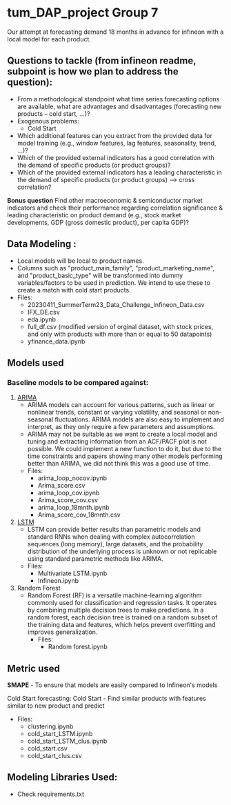 # tum_DAP_project Group 7
Our attempt at forecasting demand 18 months in advance for infineon with a local model for each product.

## Questions to tackle (from infineon readme, subpoint is how we plan to address the question):
- From a methodological standpoint what time series forecasting options are available, what are advantages and disadvantages (forecasting new products – cold start, …)?
 - Exogenous problems:
    - Cold Start 
- Which additional features can you extract from the provided data for model training (e.g., window features, lag features, seasonality, trend, …)?
- Which of the provided external indicators has a good correlation with the demand of specific products (or product groups)?
- Which of the provided external indicators has a leading characteristic in the demand of specific products (or product groups) --> cross correlation?

**Bonus question**
Find other macroeconomic & semiconductor market indicators and check their performance regarding correlation significance & leading characteristic on product demand (e.g., stock market developments, GDP (gross domestic product), per capita GDP)?

## Data Modeling :
- Local models will be local to product names.
- Columns such as "product_main_family", "product_marketing_name", and "product_basic_type" will be transformed into dummy variables/factors to be used in prediction. We intend to use these to create a match with cold start products.
- Files:
  - 20230411_SummerTerm23_Data_Challenge_Infineon_Data.csv 
  - IFX_DE.csv
  - eda.ipynb
  - full_df.csv (modified version of orginal dataset, with stock prices, and only with products with more than or equal to 50 datapoints)
  - yfinance_data.ipynb

## Models used
### Baseline models to be compared against:
1. [ARIMA](https://www.linkedin.com/advice/3/what-advantages-disadvantages-arima-models-forecasting#:~:text=Advantages%20of%20ARIMA%20models&text=ARIMA%20models%20can%20account%20for,a%20few%20parameters%20and%20assumptions.)
    - ARIMA models can account for various patterns, such as linear or nonlinear trends, constant or varying volatility, and seasonal or non-seasonal fluctuations. ARIMA models are also easy to implement and interpret, as they only require a few parameters and assumptions. 
    - ARIMA may not be suitable as we want to create a local model and tuning and extracting information from an ACF/PACF plot is not possible. We could implement a new function to do it, but due to the time constraints and papers showing many other models performing better than ARIMA, we did not think this was a good use of time.
    - Files:
      - arima_loop_nocov.ipynb
      - Arima_score.csv
      - arima_loop_cov.ipynb
      - Arima_score_cov.csv
      - arima_loop_18mnth.ipynb
      - Arima_score_cov_18mnth.csv
2. [LSTM](https://www.quora.com/Why-is-LSTM-good-for-time-series-prediction)
    - LSTM can provide better results than parametric models and standard RNNs when dealing with complex autocorrelation sequences (long memory), large datasets, and the probability distribution of the underlying process is unknown or not replicable using standard parametric methods like ARIMA. 
    - Files:
      - Multivariate LSTM.ipynb
      - Infineon.ipynb
3. Random Forest
   - Random Forest (RF) is a versatile machine-learning algorithm commonly used for classification and regression tasks. It operates by combining multiple decision trees to make predictions. In a random forest, each decision tree is trained on a random subset of the training data and features, which helps prevent overfitting and improves generalization.
     - Files:
       - Random forest.ipynb

## Metric used
**SMAPE** - To ensure that models are easily compared to Infineon's models

Cold Start forecasting:
Cold Start - Find similar products with features similar to new product and predict
   - Files:
     - clustering.ipynb
     - cold_start_LSTM.ipynb
     - cold_start_LSTM_clus.ipynb
     - cold_start.csv
     - cold_start_clus.csv

## Modeling Libraries Used:
- Check requirements.txt
